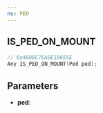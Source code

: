 ```yaml
---
ns: PED
---
```

## IS_PED_ON_MOUNT

```c
// 0x460BC76A0E10655E
Any IS_PED_ON_MOUNT(Ped ped);
```

## Parameters
* **ped**:
